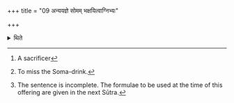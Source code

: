 +++
title = "09 अन्ययज्ञे सोमम् भक्षयित्वाग्निभ्यः"

+++

<details><summary>थिते</summary>

9. Having drunk Soma in the sacrifice of someone else, he[^1] should offer a libation of ghee in the Āhavanīya (fire) the Paribhakṣa[^2] for his fire,[^3]   

[^1]: A sacrificer  

[^2]: To miss the Soma-drink.  

[^3]: The sentence is incomplete. The formulae to be used at the time of this offering are given in the next Sūtra.   
</details>
